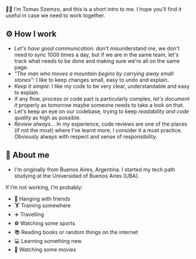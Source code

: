 👋🏽 I’m Tomas Szemzo, and this is a short intro to me. I hope you’ll find it useful in case we need to work together.

## ⚙️ How I work

- <em>Let's have good communication</em>: don't misunderstand me, we don't need to sync 1000 times a day, but if we are in the same team, let's track what needs to be done and making sure we're all on the same page.
- <em>"The man who moves a mountain begins by carrying away small stones"</em>: I like to keep changes small, easy to undo and explain.
- <em>Keep it simple</em>: I like my code to be very clear, understandable and easy to explain.
- If any flow, process or code part is particularly complex, <em>let's document it</em> properly as tomorrow maybe someone needs to take a look on that.
- Let's keep an eye on our codebase, trying to keep <em>readability and code quality</em> as high as possible.
- <em>Review always...</em> In my experience, code reviews are one of the places (if not the most) where I've learnt more, I consider it a must practice. Obviously always with respect and sense of responsibility.

## 💫 About me

* I'm originally from Buenos Aires, Argentina. I started my tech path studying at the Universidad of Buenos Aires (UBA).

If I’m not working, I’m probably:
- 🍺 Hanging with friends
- 🏋️ Training somewhere
- ✈️ Travelling
- ⚽ Watching some sports
- 📚 Reading books or random things on the internet
- 💻 Learning something new
- 🎥 Watching some movies
